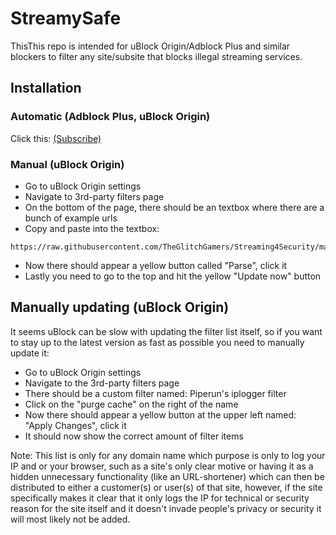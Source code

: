 # StreamySafe
ThisThis repo is intended for uBlock Origin/Adblock Plus and similar blockers to filter any site/subsite that blocks illegal streaming services.

## Installation

### Automatic (Adblock Plus, uBlock Origin)
  Click this: [(Subscribe)](https://subscribe.adblockplus.org/?location=https://github.com/TheGlitchGamers/Streaming4Security/raw/main/filterblocklist&title=Streaming4Security%20by%20GlitchgGamers)
  
### Manual (uBlock Origin)

  - Go to uBlock Origin settings
  - Navigate to 3rd-party filters page
  - On the bottom of the page, there should be an textbox where there are a bunch of example urls
  - Copy and paste into the textbox:
  
  ```
  https://raw.githubusercontent.com/TheGlitchGamers/Streaming4Security/main/filterblocklist
  ```
  
  - Now there should appear a yellow button called "Parse", click it
  - Lastly you need to go to the top and hit the yellow "Update now" button

## Manually updating (uBlock Origin)
It seems uBlock can be slow with updating the filter list itself, so if you want to stay up to the latest version as fast as possible you need to manually update it:
  - Go to uBlock Origin settings
  - Navigate to the 3rd-party filters page
  - There should be a custom filter named: Piperun's iplogger filter
  - Click on the "purge cache" on the right of the name
  - Now there should appear a yellow button at the upper left named: "Apply Changes", click it
  - It should now show the correct amount of filter items


Note: This list is only for any domain name which purpose is only to log your IP and or your browser, such as a site's only clear motive or having it as a hidden unnecessary functionality (like an URL-shortener) which can then be distributed to either a customer(s) or user(s) of that site, however, if the site specifically makes it clear that it only logs the IP for technical or security reason for the site itself and it doesn't invade people's privacy or security it will most likely not be added.
